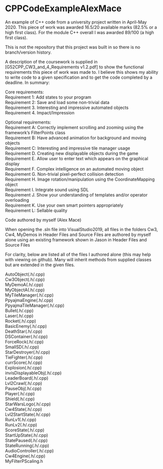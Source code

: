 # CPPCodeExampleAlexMace
An example of C++ code from a university project written in April-May 2020. This piece of work was awarded 16.5/20 available marks (82.5% or a high first class). For the module C++ overall I was awarded 89/100 (a high first class).

This is not the repository that this project was built in so there is no branch/version history.

A description of the coursework is supplied in [G52CPP_CW3_and_4_Requirements v1.2.pdf] to show the functional requirements this piece of work was made to. I believe this shows my ability to write code to a given specification and to get the code completed by a deadline. In summary:

Core requirements:  
Requirement 1: Add states to your program  
Requirement 2: Save and load some non-trivial data  
Requirement 3. Interesting and impressive automated objects   
Requirement 4. Impact/Impression    

Optional requirements:  
Requirement A: Correctly implement scrolling and zooming using the framework’s FilterPoints
class  
Requirement B: Have advanced animation for background and moving objects  
Requirement C: Interesting and impressive tile manager usage  
Requirement D. Creating new displayable objects during the game  
Requirement E. Allow user to enter text which appears on the graphical display  
Requirement F. Complex intelligence on an automated moving object  
Requirement G. Non-trivial pixel-perfect collision detection  
Requirement H. Image rotation/manipulation using the CoordinateMapping object  
Requirement I. Integrate sound using SDL  
Requirement J. Show your understanding of templates and/or operator overloading  
Requirement K. Use your own smart pointers appropriately  
Requirement L: Sellable quality


Code authored by myself (Alex Mace)

When opening the .sln file into VisualStudio2019, all files in the folders Cw3, Cw4, MyDemos in Header Files and Source Files are authored by myself alone using an existing framework shown in Jason in Header Files and Source Files

For clarity, below are listed all of the files I authored alone (this may help with viewing on github). Many will inherit methods from supplied classes but are extended in the given files.

AutoObject(.h/.cpp)  
Cw3Object(.h/.cpp)  
MyDemoA(.h/.cpp)  
MyObjectA(.h/.cpp)  
MyTileManager(.h/.cpp)  
PpyajmaEngine(.h/.cpp)  
PpyajmaTileManager(.h/.cpp)  
Bullet(.h/.cpp)  
Laser(.h/.cpp)  
Rocket(.h/.cpp)  
BasicEnemy(.h/.cpp)  
DeathStar(.h/.cpp)  
DSContainer(.h/.cpp)  
ForceRock(.h/.cpp)  
SmallSD(.h/.cpp)  
StarDestroyer(.h/.cpp)  
TieFighter(.h/.cpp)  
currScore(.h/.cpp)  
Explosion(.h/.cpp)  
invisDisplayableObj(.h/.cpp)  
LeaderBoard(.h/.cpp)  
Lvl2Crawl(.h/.cpp)  
PauseObj(.h/.cpp)  
Player(.h/.cpp)  
Shield(.h/.cpp)  
StarWarsLogo(.h/.cpp)  
Cw4State(.h/.cpp)  
Lvl2StartState(.h/.cpp)  
RunLv1(.h/.cpp)  
RunLv2(.h/.cpp)  
ScoreState(.h/.cpp)  
StartUpState(.h/.cpp)  
StatePaused(.h/.cpp)  
StateRunning(.h/.cpp)  
AudioController(.h/.cpp)  
Cw4Engine(.h/.cpp)  
MyFilterPScaling.h  
